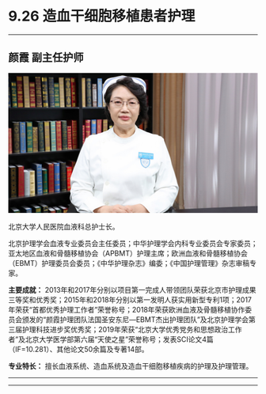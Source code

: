 # 9.26 造血干细胞移植患者护理

---

## 颜霞 副主任护师

![1681552595936](image/c09_026/1681552595936.png)

北京大学人民医院血液科总护士长。

北京护理学会血液专业委员会主任委员；中华护理学会内科专业委员会专家委员；亚太地区血液和骨髓移植协会（APBMT）护理主席；欧洲血液和骨髓移植协会（EBMT）护理委员会委员；《中华护理杂志》编委；《中国护理管理》杂志审稿专家。


**主要成就：** 2013年和2017年分别以项目第一完成人带领团队荣获北京市护理成果三等奖和优秀奖；2015年和2018年分别以第一发明人获实用新型专利1项；2017年荣获“首都优秀护理工作者”荣誉称号；2018年荣获欧洲血液及骨髓移植协作委员会颁发的“颜霞护理团队法国圣安东尼—EBMT杰出护理团队”及北京护理学会第三届护理科技进步奖优秀奖；2019年荣获“北京大学优秀党务和思想政治工作者”及北京大学医学部第六届“天使之星”荣誉称号；发表SCI论文4篇（IF=10.281）、其他论文50余篇及专著14部。


**专业特长：** 擅长血液系统、造血系统及造血干细胞移植疾病的护理及护理管理。

---

---

